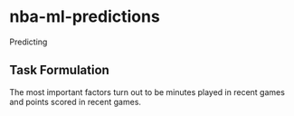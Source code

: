 # nba-ml-predictions

Predicting 

## Task Formulation


The most important factors turn out to be minutes played in recent games and points scored in recent games. 
